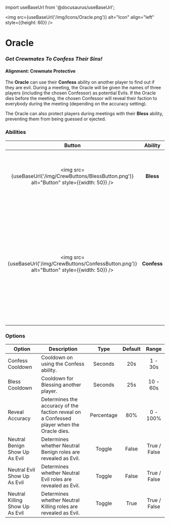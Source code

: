 import useBaseUrl from '@docusaurus/useBaseUrl';

<img src={useBaseUrl('/img/Icons/Oracle.png')} alt="Icon" align="left" style={{height: 60}} />

# Oracle

### _Get Crewmates To Confess Their Sins!_

#### **Alignment:** Crewmate Protective

The **Oracle** can use their **Confess** ability on another player to find out if they are evil. During a meeting, the Oracle will be given the names of three players (including the chosen Confessor) as potential Evils. If the Oracle dies before the meeting, the chosen Confessor will reveal their faction to everybody during the meeting (depending on the accuracy setting).

The Oracle can also protect players during meetings with their **Bless** ability, preventing them from being guessed or ejected.

### Abilities

|                                             Button                                              |   Ability   |                                                                                   Description                                                                                    |        Type        |
| :---------------------------------------------------------------------------------------------: | :---------: | :------------------------------------------------------------------------------------------------------------------------------------------------------------------------------: | :----------------: |
|  <img src={useBaseUrl('/img/CrewButtons/BlessButton.png')} alt="Button" style={{width: 50}} />  |  **Bless**  |                                                   Blessing a player prevents any harm from being done to them in the meeting.                                                    | Player Interaction |
| <img src={useBaseUrl('/img/CrewButtons/ConfessButton.png')} alt="Button" style={{width: 50}} /> | **Confess** | Make a player Confess in a meeting, giving a vision of three possible evils (including the confessor), or reveal their faction to everyone with set accuracy if the Oracle dies. | Player Interaction |

### Options

| Option                          | Description                                                                               |    Type    | Default |    Range     |
| ------------------------------- | ----------------------------------------------------------------------------------------- | :--------: | :-----: | :----------: |
| Confess Cooldown                | Cooldown on using the Confess ability.                                                    |  Seconds   |   20s   |   1 - 30s    |
| Bless Cooldown                  | Cooldown for Blessing another player.                                                     |  Seconds   |   25s   |   10 - 60s   |
| Reveal Accuracy                 | Determines the accuracy of the faction reveal on a Confessed player when the Oracle dies. | Percentage |   80%   |   0 - 100%   |
| Neutral Benign Show Up As Evil  | Determines whether Neutral Benign roles are revealed as Evil.                             |   Toggle   |  False  | True / False |
| Neutral Evil Show Up As Evil    | Determines whether Neutral Evil roles are revealed as Evil.                               |   Toggle   |  False  | True / False |
| Neutral Killing Show Up As Evil | Determines whether Neutral Killing roles are revealed as Evil.                            |   Toggle   |  True   | True / False |
